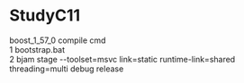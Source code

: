 # StudyC11

boost_1_57_0 compile cmd
<br>
1 bootstrap.bat
<br>
2 bjam stage --toolset=msvc link=static runtime-link=shared threading=multi debug release
